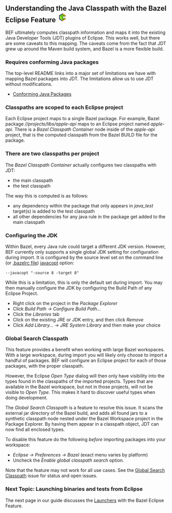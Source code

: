 ## Understanding the Java Classpath with the Bazel Eclipse Feature ![BEF Logo](../logos/bef_logo_small.png)

BEF ultimately computes classpath information and maps it into the existing Java Developer Tools (JDT) plugins of Eclipse.
This works well, but there are some caveats to this mapping.
The caveats come from the fact that JDT grew up around the Maven build system, and Bazel is a more flexible build.

### Requires conforming Java packages

The top-level README links into a major set of limitations we have with mapping Bazel packages into JDT.
The limitations allow us to use JDT without modifications.

- [Conforming Java Packages](conforming_java_packages.md)

### Classpaths are scoped to each Eclipse project

Each Eclipse project maps to a single Bazel package.
For example, Bazel package *//projects/libs/apple-api* maps to an Eclipse project named *apple-api*.
There is a *Bazel Classpath Container* node inside of the *apple-api* project, that is the computed
  classpath from the Bazel BUILD file for the package.

### There are two classpaths per project

The *Bazel Classpath Container* actually configures two classpaths with JDT:
- the main classpath
- the test classpath

The way this is computed is as follows:

- any dependency within the package that only appears in *java_test* target(s) is added to the test classpath
- all other dependencies for any java rule in the package get added to the main classpath

### Configuring the JDK

Within Bazel, every Java rule could target a different JDK version.
However, BEF currently only supports a single global JDK setting for configuration during import.
It is configured by the source level set on the command line
  (or [.bazelrc file](https://docs.bazel.build/versions/master/guide.html#bazelrc-the-bazel-configuration-file))
  [javacopt](https://docs.bazel.build/versions/master/user-manual.html#flag--javacopt) option:

```
--javacopt "-source 8 -target 8"
```

While this is a limitation, this is only the default set during import.
You may then manually configure the JDK by configuring the Build Path of any Eclipse Project.

- Right click on the project in the *Package Explorer*
- Click *Build Path -> Configure Build Path...*
- Click the *Libraries* tab
- Click on the existing JRE or JDK entry, and then click *Remove*
- Click *Add Library... -> JRE System Library* and then make your choice

### Global Search Classpath

This feature provides a benefit when working with large Bazel workspaces.
With a large workspace, during import you will likely only choose to import a handful of packages.
BEF will configure an Eclipse project for each of those packages, with the proper classpath.

However, the Eclipse *Open Type* dialog will then only have visibility into the types found in the classpaths of the
  imported projects.
Types that are available in the Bazel workspace, but not in those projects, will not be visible to *Open Type*.
This makes it hard to discover useful types when doing development.

The *Global Search Classpath* is a feature to resolve this issue.
It scans the external jar directory of the Bazel build, and adds all found jars to a synthetic classpath node
  nested under the Bazel Workspace project in the Package Explorer.
By having them appear in a classpath object, JDT can now find all enclosed types.

To disable this feature do the following *before* importing packages into your workspace:  
- *Eclipse -> Preferences -> Bazel* (exact menu varies by platform)
- Uncheck the *Enable global classpath search* option.

Note that the feature may not work for all use cases.
See the [Global Search Classpath](https://github.com/salesforce/bazel-eclipse/issues/161) issue for status
  and open issues.

### Next Topic: Launching binaries and tests from Eclipse

The next page in our guide discusses the [Launchers](using_the_feature_launching.md) with the Bazel Eclipse Feature.
